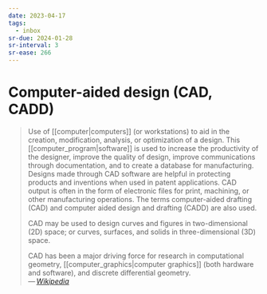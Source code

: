 ```yaml
---
date: 2023-04-17
tags:
  - inbox
sr-due: 2024-01-28
sr-interval: 3
sr-ease: 266
---
```


# Computer-aided design (CAD, CADD)

> Use of [[computer|computers]] (or workstations) to aid in the creation,
> modification, analysis, or optimization of a design. This
> [[computer_program|software]] is used to increase the productivity of the
> designer, improve the quality of design, improve communications through
> documentation, and to create a database for manufacturing. Designs made
> through CAD software are helpful in protecting products and inventions when
> used in patent applications. CAD output is often in the form of electronic
> files for print, machining, or other manufacturing operations. The terms
> computer-aided drafting (CAD) and computer aided design and drafting (CADD)
> are also used.
>
> CAD may be used to design curves and figures in two-dimensional (2D) space; or
> curves, surfaces, and solids in three-dimensional (3D) space.
>
> CAD has been a major driving force for research in computational geometry,
> [[computer_graphics|computer graphics]] (both hardware and software), and discrete differential
> geometry.\
> — <cite>[Wikipedia](https://en.wikipedia.org/wiki/Computer-aided_design)</cite>
